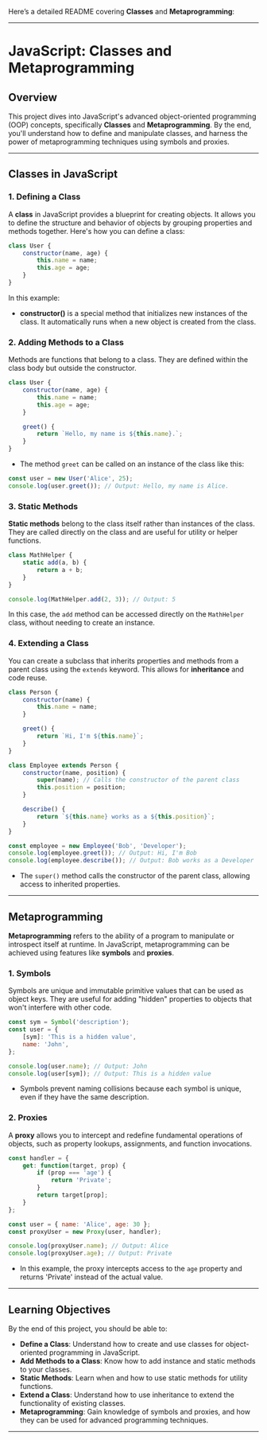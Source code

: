 Here’s a detailed README covering **Classes** and **Metaprogramming**:

---

# JavaScript: Classes and Metaprogramming

## Overview

This project dives into JavaScript's advanced object-oriented programming (OOP) concepts, specifically **Classes** and **Metaprogramming**. By the end, you'll understand how to define and manipulate classes, and harness the power of metaprogramming techniques using symbols and proxies.

---

## Classes in JavaScript

### 1. Defining a Class

A **class** in JavaScript provides a blueprint for creating objects. It allows you to define the structure and behavior of objects by grouping properties and methods together. Here's how you can define a class:

```js
class User {
    constructor(name, age) {
        this.name = name;
        this.age = age;
    }
}
```

In this example:
- **constructor()** is a special method that initializes new instances of the class. It automatically runs when a new object is created from the class.

### 2. Adding Methods to a Class

Methods are functions that belong to a class. They are defined within the class body but outside the constructor.

```js
class User {
    constructor(name, age) {
        this.name = name;
        this.age = age;
    }

    greet() {
        return `Hello, my name is ${this.name}.`;
    }
}
```

- The method `greet` can be called on an instance of the class like this:

```js
const user = new User('Alice', 25);
console.log(user.greet()); // Output: Hello, my name is Alice.
```

### 3. Static Methods

**Static methods** belong to the class itself rather than instances of the class. They are called directly on the class and are useful for utility or helper functions.

```js
class MathHelper {
    static add(a, b) {
        return a + b;
    }
}

console.log(MathHelper.add(2, 3)); // Output: 5
```

In this case, the `add` method can be accessed directly on the `MathHelper` class, without needing to create an instance.

### 4. Extending a Class

You can create a subclass that inherits properties and methods from a parent class using the `extends` keyword. This allows for **inheritance** and code reuse.

```js
class Person {
    constructor(name) {
        this.name = name;
    }

    greet() {
        return `Hi, I'm ${this.name}`;
    }
}

class Employee extends Person {
    constructor(name, position) {
        super(name); // Calls the constructor of the parent class
        this.position = position;
    }

    describe() {
        return `${this.name} works as a ${this.position}`;
    }
}

const employee = new Employee('Bob', 'Developer');
console.log(employee.greet()); // Output: Hi, I'm Bob
console.log(employee.describe()); // Output: Bob works as a Developer
```

- The `super()` method calls the constructor of the parent class, allowing access to inherited properties.

---

## Metaprogramming

**Metaprogramming** refers to the ability of a program to manipulate or introspect itself at runtime. In JavaScript, metaprogramming can be achieved using features like **symbols** and **proxies**.

### 1. Symbols

Symbols are unique and immutable primitive values that can be used as object keys. They are useful for adding "hidden" properties to objects that won't interfere with other code.

```js
const sym = Symbol('description');
const user = {
    [sym]: 'This is a hidden value',
    name: 'John',
};

console.log(user.name); // Output: John
console.log(user[sym]); // Output: This is a hidden value
```

- Symbols prevent naming collisions because each symbol is unique, even if they have the same description.

### 2. Proxies

A **proxy** allows you to intercept and redefine fundamental operations of objects, such as property lookups, assignments, and function invocations.

```js
const handler = {
    get: function(target, prop) {
        if (prop === 'age') {
            return 'Private';
        }
        return target[prop];
    }
};

const user = { name: 'Alice', age: 30 };
const proxyUser = new Proxy(user, handler);

console.log(proxyUser.name); // Output: Alice
console.log(proxyUser.age); // Output: Private
```

- In this example, the proxy intercepts access to the `age` property and returns 'Private' instead of the actual value.

---

## Learning Objectives

By the end of this project, you should be able to:
- **Define a Class**: Understand how to create and use classes for object-oriented programming in JavaScript.
- **Add Methods to a Class**: Know how to add instance and static methods to your classes.
- **Static Methods**: Learn when and how to use static methods for utility functions.
- **Extend a Class**: Understand how to use inheritance to extend the functionality of existing classes.
- **Metaprogramming**: Gain knowledge of symbols and proxies, and how they can be used for advanced programming techniques.

---
